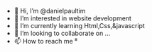 - 👋 Hi, I’m @danielpaultim
- 👀 I’m interested in website development 
- 🌱 I’m currently learning Html,Css,&javascript 
- 💞️ I’m looking to collaborate on ...
- 📫 How to reach me ⁸

<!---
danielpaultim/danielpaultim is a ✨ special ✨ repository because its `README.md` (this file) appears on your GitHub profile.
You can click the Preview link to take a look at your changes.
--->

